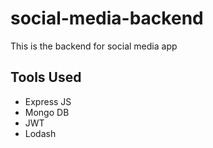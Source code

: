 # social-media-backend
This is the backend for social media app
## Tools Used
 * Express JS
 * Mongo DB
 * JWT
 * Lodash